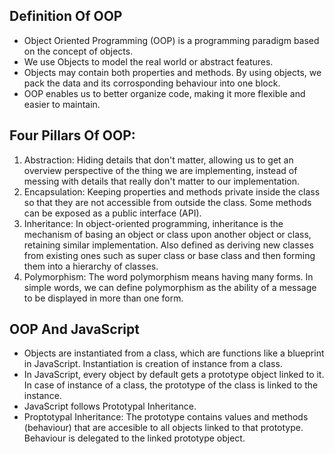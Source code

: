 ## Definition Of OOP

- Object Oriented Programming (OOP) is a programming paradigm based on the concept of objects.
- We use Objects to model the real world or abstract features.
- Objects may contain both properties and methods. By using objects, we pack the data and its corrosponding behaviour into one block.
- OOP enables us to better organize code, making it more flexible and easier to maintain.

## Four Pillars Of OOP:

1. Abstraction: Hiding details that don't matter, allowing us to get an overview perspective of the thing we are implementing, instead of messing with details that really don't matter to our implementation.
2. Encapsulation: Keeping properties and methods private inside the class so that they are not accessible from outside the class. Some methods can be exposed as a public interface (API).
3. Inheritance: In object-oriented programming, inheritance is the mechanism of basing an object or class upon another object or class, retaining similar implementation. Also defined as deriving new classes from existing ones such as super class or base class and then forming them into a hierarchy of classes.
4. Polymorphism: The word polymorphism means having many forms. In simple words, we can define polymorphism as the ability of a message to be displayed in more than one form.

## OOP And JavaScript

- Objects are instantiated from a class, which are functions like a blueprint in JavaScript. Instantiation is creation of instance from a class.
- In JavaScript, every object by default gets a prototype object linked to it. In case of instance of a class, the prototype of the class is linked to the instance.
- JavaScript follows Prototypal Inheritance.
- Proptotypal Inheritance: The prototype contains values and methods (behaviour) that are accesible to all objects linked to that prototype. Behaviour is delegated to the linked prototype object.
